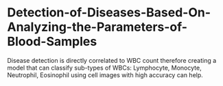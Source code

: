 # Detection-of-Diseases-Based-On-Analyzing-the-Parameters-of-Blood-Samples
Disease detection is directly correlated to WBC count therefore creating a model that can classify sub-types of WBCs: Lymphocyte, Monocyte, Neutrophil, Eosinophil using cell images with high accuracy can help.
